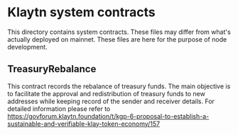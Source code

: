 # Klaytn system contracts

This directory contains system contracts. These files may differ from what's actually deployed on mainnet. These files are here for the purpose of node development.

## TreasuryRebalance

This contract records the rebalance of treasury funds. The main objective is to facilitate the approval and redistribution of treasury funds to new addresses while keeping record of the sender and receiver details.
For detailed information please refer to https://govforum.klaytn.foundation/t/kgp-6-proposal-to-establish-a-sustainable-and-verifiable-klay-token-economy/157
